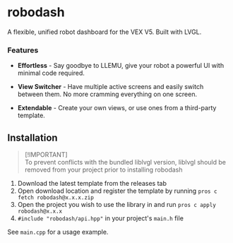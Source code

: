 # robodash

A flexible, unified robot dashboard for the VEX V5. Built with LVGL.

### Features

- **Effortless** - Say goodbye to LLEMU, give your robot a powerful UI with
  minimal code required.

- **View Switcher** - Have multiple active screens and easily switch between
  them. No more cramming everything on one screen.

- **Extendable** - Create your own views, or use ones from a third-party
  template.

## Installation

> [!IMPORTANT]\
> To prevent conflicts with the bundled liblvgl version, liblvgl should be
> removed from your project prior to installing robodash

1. Download the latest template from the releases tab
2. Open download location and register the template by running
   `pros c fetch robodash@x.x.x.zip`
3. Open the project you wish to use the library in and run
   `pros c apply robodash@x.x.x`
4. `#include "robodash/api.hpp"` in your project's `main.h` file

See `main.cpp` for a usage example.

